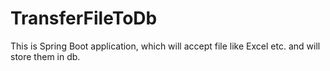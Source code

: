 # TransferFileToDb
This is Spring Boot application, which will accept file like Excel etc. and will store them in db.
